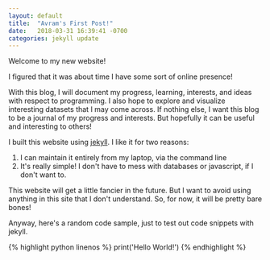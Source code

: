 ```yaml
--- 
layout: default 
title:  "Avram's First Post!" 
date:   2018-03-31 16:39:41 -0700 
categories: jekyll update 
---
```


Welcome to my new website! 

I figured that it was about time I have some sort of online presence!

With this blog, I will document my progress, learning, interests, and ideas with
respect to programming. I also hope to explore and visualize interesting
datasets that I may come across. If nothing else, I want this blog to be
a journal of my progress and interests. But hopefully it can be useful and
interesting to others!

I built this website using [jekyll](https://jekyllrb.com/). I like it for two
reasons: 

1. I can maintain it entirely from my laptop, via the command line
2. It's really simple! I don't have to mess with databases or javascript, if
   I don't want to. 

This website will get a little fancier in the future. But I want to avoid using
anything in this site that I don't understand. So, for now, it will be pretty
bare bones!

Anyway, here's a random code sample, just to test out code snippets with jekyll.

{% highlight python linenos %}
print('Hello World!')
{% endhighlight %}

